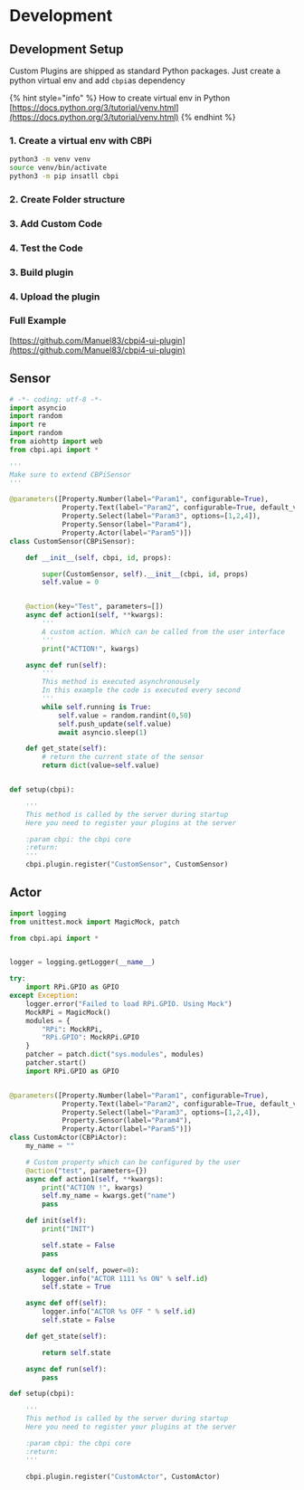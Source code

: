 # Development

## Development Setup

Custom Plugins are shipped as standard Python packages. Just create a python virtual env and add `cbpi`as dependency

{% hint style="info" %}
How to create virtual env in Python  
[https://docs.python.org/3/tutorial/venv.html](https://docs.python.org/3/tutorial/venv.html)
{% endhint %}

### 1. Create a virtual env with CBPi

```bash
python3 -m venv venv
source venv/bin/activate
python3 -m pip insatll cbpi
```

### 2. Create Folder structure

### 3. Add Custom Code

### 4. Test the Code

### 3. Build plugin

### 4. Upload the plugin

### Full Example

[https://github.com/Manuel83/cbpi4-ui-plugin](https://github.com/Manuel83/cbpi4-ui-plugin)

## Sensor

```python
# -*- coding: utf-8 -*-
import asyncio
import random
import re
import random
from aiohttp import web
from cbpi.api import *

'''
Make sure to extend CBPiSensor
'''

@parameters([Property.Number(label="Param1", configurable=True), 
             Property.Text(label="Param2", configurable=True, default_value="HALLO"), 
             Property.Select(label="Param3", options=[1,2,4]), 
             Property.Sensor(label="Param4"), 
             Property.Actor(label="Param5")])
class CustomSensor(CBPiSensor):

    def __init__(self, cbpi, id, props):

        super(CustomSensor, self).__init__(cbpi, id, props)
        self.value = 0


    @action(key="Test", parameters=[])
    async def action1(self, **kwargs):
        '''
        A custom action. Which can be called from the user interface
        '''
        print("ACTION!", kwargs)

    async def run(self):
        '''
        This method is executed asynchronousely 
        In this example the code is executed every second
        '''
        while self.running is True:
            self.value = random.randint(0,50)
            self.push_update(self.value)
            await asyncio.sleep(1)

    def get_state(self):
        # return the current state of the sensor
        return dict(value=self.value)


def setup(cbpi):

    '''
    This method is called by the server during startup 
    Here you need to register your plugins at the server

    :param cbpi: the cbpi core 
    :return: 
    '''
    cbpi.plugin.register("CustomSensor", CustomSensor)
```

## Actor

```python
import logging
from unittest.mock import MagicMock, patch

from cbpi.api import *


logger = logging.getLogger(__name__)

try:
    import RPi.GPIO as GPIO
except Exception:
    logger.error("Failed to load RPi.GPIO. Using Mock")
    MockRPi = MagicMock()
    modules = {
        "RPi": MockRPi,
        "RPi.GPIO": MockRPi.GPIO
    }
    patcher = patch.dict("sys.modules", modules)
    patcher.start()
    import RPi.GPIO as GPIO


@parameters([Property.Number(label="Param1", configurable=True), 
             Property.Text(label="Param2", configurable=True, default_value="HALLO"), 
             Property.Select(label="Param3", options=[1,2,4]), 
             Property.Sensor(label="Param4"), 
             Property.Actor(label="Param5")])
class CustomActor(CBPiActor):
    my_name = ""

    # Custom property which can be configured by the user
    @action("test", parameters={})
    async def action1(self, **kwargs):
        print("ACTION !", kwargs)
        self.my_name = kwargs.get("name")
        pass

    def init(self):
        print("INIT")

        self.state = False
        pass

    async def on(self, power=0):
        logger.info("ACTOR 1111 %s ON" % self.id)
        self.state = True

    async def off(self):
        logger.info("ACTOR %s OFF " % self.id)
        self.state = False

    def get_state(self):

        return self.state

    async def run(self):
        pass

def setup(cbpi):

    '''
    This method is called by the server during startup 
    Here you need to register your plugins at the server

    :param cbpi: the cbpi core 
    :return: 
    '''

    cbpi.plugin.register("CustomActor", CustomActor)
```

